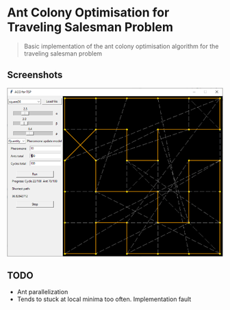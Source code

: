 # Ant Colony Optimisation for Traveling Salesman Problem
> Basic implementation of the ant colony optimisation algorithm for the traveling salesman problem

## Screenshots
![Example screenshot](./screenshot.png)

## TODO
* Ant parallelization
* Tends to stuck at local minima too often. Implementation fault